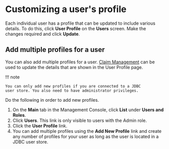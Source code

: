 # Customizing a user's profile

Each individual user has a profile that can be updated to include
various details. To do this, click **User Profile** on the **Users**
screen. Make the changes required and click **Update**.

## Add multiple profiles for a user

You can also add multiple profiles for a user. [Claim
Management](../../dialects/add-claim-mapping/) can be used to update the details that are shown in the User Profile page.

!!! note
    
    You can only add new profiles if you are connected to a JDBC
    user store. You also need to have administrator privileges.
    

Do the following in order to add new profiles.

1.  On the **Main** tab in the Management Console, click **List** under
    **Users and Roles**.  
2.  Click **Users**. This link is only visible to users with the Admin
    role.
3.  Click the **User Profile** link.
4.  You can add multiple profiles using the **Add New Profile** link and
    create any number of profiles for your user as long as the user is
    located in a JDBC user store.
